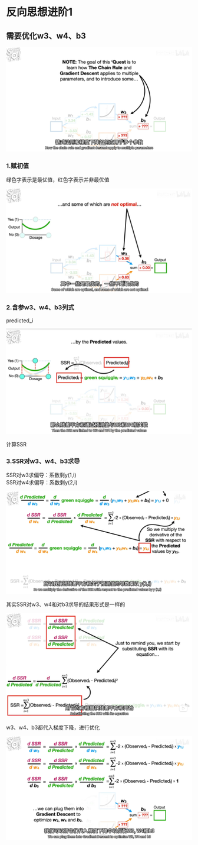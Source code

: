 # 反向思想进阶1

## 需要优化w3、w4、b3
![5](./images/5.png)

### 1.赋初值
绿色字表示是最优值，红色字表示并非最优值  

![6](./images/6.png)

### 2.含参w3、w4、b3列式
predicted_i 

![7](./images/7.png)

计算SSR  

### 3.SSR对w3、w4、b3求导
SSR对w3求偏导：系数剩y(1,i)  
SSR对w4求偏导：系数剩y(2,i)

![9](./images/9.png)

其实SSR对w3、w4和对b3求导的结果形式是一样的

![8](./images/8.png)

w3、w4、b3都代入梯度下降，进行优化

![10](./images/10.png)